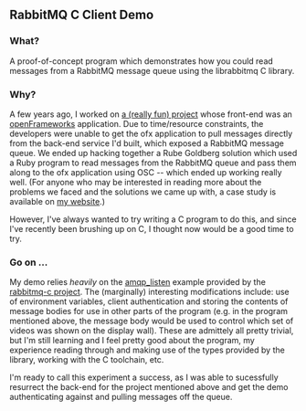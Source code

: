 ## RabbitMQ C Client Demo

### What?
A proof-of-concept program which demonstrates how you could read messages from
a RabbitMQ message queue using the librabbitmq C library.

### Why?
A few years ago, I worked on [a (really fun) project](http://fakelove.tv/work/star-wars-premiere) whose front-end was
an [openFrameworks](http://openframeworks.cc/) application. Due to time/resource constraints, the
developers were unable to get the ofx application to pull messages directly
from the back-end service I'd built, which exposed a RabbitMQ message queue. We
ended up hacking together a Rube Goldberg solution which used a Ruby program to
read messages from the RabbitMQ queue and pass them along to the ofx application
using OSC -- which ended up working really well. (For anyone who may be
interested in reading more about the problems we faced and the solutions we came
up with, a case study is available on [my website](http://peterdohertys.website/case-studies/star-wars-red-carpet-sound-off.html).)

However, I've always wanted to try writing a C program to do this, and since
I've recently been brushing up on C, I thought now would be a good time to try.

### Go on ...
My demo relies _heavily_ on the [amqp_listen](https://github.com/alanxz/rabbitmq-c/blob/master/examples/amqp_listen.c) example provided by the
[rabbitmq-c project](https://github.com/alanxz/rabbitmq-c). The (marginally) interesting modifications include: use
of environment variables, client authentication and storing the contents of
message bodies for use in other parts of the program (e.g. in the program
mentioned above, the message body would be used to control which set of videos
was shown on the display wall). These are admittely all pretty trivial, but I'm
still learning and I feel pretty good about the program, my experience reading
through and making use of the types provided by the library, working with the C
toolchain, etc.

I'm ready to call this experiment a success, as I was able to
sucessfully resurrect the back-end for the project mentioned above and get the
demo authenticating against and pulling messages off the queue.
